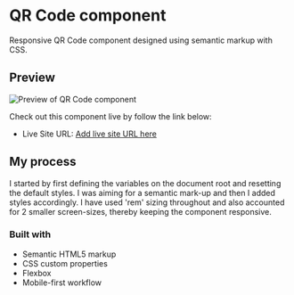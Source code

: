 # QR Code component

Responsive QR Code component designed using semantic markup with CSS.

## Preview

![Preview of QR Code component](./preview.jpg.jpg)

Check out this component live by follow the link below:

- Live Site URL: [Add live site URL here](https://your-live-site-url.com)

## My process

I started by first defining the variables on the document root and resetting the default styles. I was aiming for a semantic mark-up and then I added styles accordingly. I have used 'rem' sizing throughout and also accounted for 2 smaller screen-sizes, thereby keeping the component responsive.

### Built with

- Semantic HTML5 markup
- CSS custom properties
- Flexbox
- Mobile-first workflow
